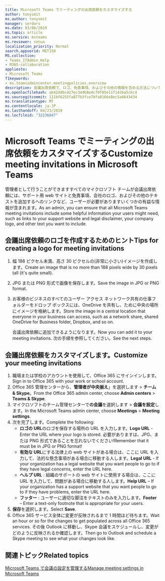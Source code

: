 ```yaml
---
title: Microsoft Teams でミーティングの出席依頼をカスタマイズする
author: tonysmit
ms.author: tonysmit
manager: serdars
ms.date: 03/06/2019
ms.topic: article
ms.service: msteams
ms.reviewer: sonua
localization_priority: Normal
search.appverid: MET150
MS.collection:
- Teams_ITAdmin_Help
- M365-collaboration
appliesto:
- Microsoft Teams
f1keywords:
- ms.teamsadmincenter.meetingpolicies.overview
description: 会議出席依頼で、ロゴ、免責事項、およびその他の情報を含める方法について説明します。
ms.openlocfilehash: ab42ddbc427ec344b8e4cf0f85e11f1426a5c6c4
ms.sourcegitcommit: 111bf6255fa877b3fce70fa8166e8ec5a6643434
ms.translationtype: MT
ms.contentlocale: ja-JP
ms.lasthandoff: 04/23/2019
ms.locfileid: "32236047"
---
```

# <a name="customize-meeting-invitations-in-microsoft-teams"></a><span data-ttu-id="1bcc1-103">Microsoft Teams でミーティングの出席依頼をカスタマイズする</span><span class="sxs-lookup"><span data-stu-id="1bcc1-103">Customize meeting invitations in Microsoft Teams</span></span>

<span data-ttu-id="1bcc1-104">管理者として行うことができますすべてのマイクロソフト チームが会議出席依頼には、サポート用 web サイトと免責事項、会社のロゴ、およびその他のテキストを追加するへのリンクなど、ユーザーが必要がありますいくつかの有益な情報が含まれます。</span><span class="sxs-lookup"><span data-stu-id="1bcc1-104">As an admin, you can ensure that all Microsoft Teams meeting invitations include some helpful information your users might need, such as links to your support website and legal disclaimer, your company logo, and other text you want to include.</span></span> 

## <a name="tips-for-creating-a-logo-for-meeting-invitations"></a><span data-ttu-id="1bcc1-105">会議出席依頼のロゴを作成するためのヒント</span><span class="sxs-lookup"><span data-stu-id="1bcc1-105">Tips for creating a logo for meeting invitations</span></span>

1. <span data-ttu-id="1bcc1-106">幅 188 ピクセル未満、高さ 30 ピクセルの(非常に小さい)イメージを作成します。</span><span class="sxs-lookup"><span data-stu-id="1bcc1-106">Create an image that is no more than 188 pixels wide by 30 pixels tall (it's quite small).</span></span>
2. <span data-ttu-id="1bcc1-107">JPG または PNG 形式で画像を保存します。</span><span class="sxs-lookup"><span data-stu-id="1bcc1-107">Save the image in JPG or PNG format.</span></span>
3. <span data-ttu-id="1bcc1-108">お客様のビジネスのすべてのユーザー アクセス ネットワーク共有の仕事フォルダーをドロップ ボックスには、OneDrive を共有し、ために中央の場所にイメージを格納します。</span><span class="sxs-lookup"><span data-stu-id="1bcc1-108">Store the image in a central location that everyone in your business can access, such as a network share, shared OneDrive for Business folder, Dropbox, and so on.</span></span>

    <span data-ttu-id="1bcc1-109">会議出席依頼に追加できるようになります。</span><span class="sxs-lookup"><span data-stu-id="1bcc1-109">Now you can add it to your meeting invitations.</span></span> <span data-ttu-id="1bcc1-110">次の手順を参照してください。</span><span class="sxs-lookup"><span data-stu-id="1bcc1-110">See the next steps.</span></span>

## <a name="customize-your-meeting-invitations"></a><span data-ttu-id="1bcc1-111">会議出席依頼をカスタマイズします。</span><span class="sxs-lookup"><span data-stu-id="1bcc1-111">Customize your meeting invitations</span></span>

1. <span data-ttu-id="1bcc1-112">職場または学校のアカウントを使用して、Office 365 にサインインします。</span><span class="sxs-lookup"><span data-stu-id="1bcc1-112">Sign in to Office 365 with your work or school account.</span></span>
2. <span data-ttu-id="1bcc1-113">Office 365 管理センターから、**管理者が中央揃え**」を選択します > **チーム & Skype**。</span><span class="sxs-lookup"><span data-stu-id="1bcc1-113">From the Office 365 admin center, choose **Admin centers** > **Teams & Skype**.</span></span>
3. <span data-ttu-id="1bcc1-114">マイクロソフトのチーム管理センターで**の会議**を選択します > **会議を設定**します。</span><span class="sxs-lookup"><span data-stu-id="1bcc1-114">In the Microsoft Teams admin center, choose **Meetings** > **Meeting settings**.</span></span>
4. <span data-ttu-id="1bcc1-115">次を完了します。</span><span class="sxs-lookup"><span data-stu-id="1bcc1-115">Complete the following:</span></span>
    - <span data-ttu-id="1bcc1-116">**ロゴの URL**のロゴを保存する場所の URL を入力します。</span><span class="sxs-lookup"><span data-stu-id="1bcc1-116">**Logo URL** - Enter the URL where your logo is stored.</span></span> <span data-ttu-id="1bcc1-117">必要がありますは、JPG、または PNG 形式であることを忘れないでください!</span><span class="sxs-lookup"><span data-stu-id="1bcc1-117">Remember that it must be in JPG or PNG format!</span></span>
    - <span data-ttu-id="1bcc1-118">**有効な URL**にする法律上の web サイトがある場合は、ここに URL を入力して、法的な懸念事項がある場合に移動する人します。</span><span class="sxs-lookup"><span data-stu-id="1bcc1-118">**Legal URL** - If your organization has a legal website that you want people to go to if they have legal concerns, enter the URL here.</span></span>
    - <span data-ttu-id="1bcc1-119">**ヘルプ URL** : 組織のサポートの web サイトに使用する場合は、ここに URL を入力して、問題がある場合に移動する人します。</span><span class="sxs-lookup"><span data-stu-id="1bcc1-119">**Help URL** – If your organization has a support website that you want people to go to if they have problems, enter the URL here.</span></span>
    - <span data-ttu-id="1bcc1-120">**フッター** : ユーザーに適切な脚注をテキストのみを入力します。</span><span class="sxs-lookup"><span data-stu-id="1bcc1-120">**Footer** – Enter a text-only footnote that is appropriate for your users.</span></span>
5.  <span data-ttu-id="1bcc1-121">**保存**を選択します。</span><span class="sxs-lookup"><span data-stu-id="1bcc1-121">Select **Save**.</span></span>
6.  <span data-ttu-id="1bcc1-122">Office 365 サービス全体に変更が反映されるまで 1 時間ほど待ちます。</span><span class="sxs-lookup"><span data-stu-id="1bcc1-122">Wait an hour or so for the changes to get populated across all Office 365 services.</span></span> <span data-ttu-id="1bcc1-123">その後 Outlook に移動し、Skype 会議をスケジュールし、変更がどのように反映されるか確認します。</span><span class="sxs-lookup"><span data-stu-id="1bcc1-123">Then go to Outlook and schedule a Skype meeting to see what your changes look like.</span></span>

## <a name="related-topics"></a><span data-ttu-id="1bcc1-124">関連トピック</span><span class="sxs-lookup"><span data-stu-id="1bcc1-124">Related topics</span></span>

[<span data-ttu-id="1bcc1-125">Microsoft Teams で会議の設定を管理する</span><span class="sxs-lookup"><span data-stu-id="1bcc1-125">Manage meeting settings in Microsoft Teams</span></span>](meeting-settings-in-teams.md)
